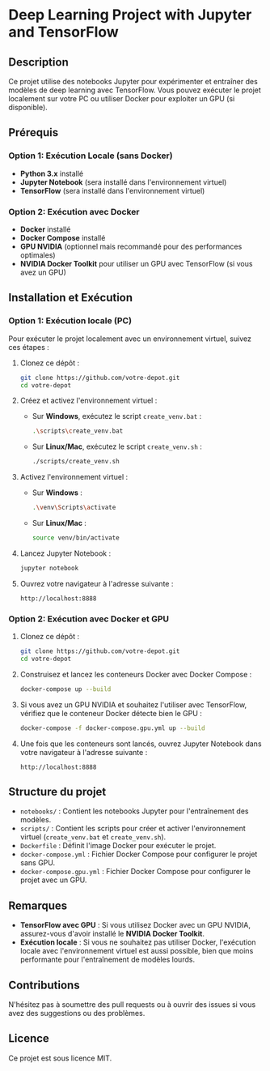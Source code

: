# Deep Learning Project with Jupyter and TensorFlow

## Description
Ce projet utilise des notebooks Jupyter pour expérimenter et entraîner des modèles de deep learning avec TensorFlow. Vous pouvez exécuter le projet localement sur votre PC ou utiliser Docker pour exploiter un GPU (si disponible).

## Prérequis

### Option 1: Exécution Locale (sans Docker)
- **Python 3.x** installé
- **Jupyter Notebook** (sera installé dans l'environnement virtuel)
- **TensorFlow** (sera installé dans l'environnement virtuel)

### Option 2: Exécution avec Docker
- **Docker** installé
- **Docker Compose** installé
- **GPU NVIDIA** (optionnel mais recommandé pour des performances optimales)
- **NVIDIA Docker Toolkit** pour utiliser un GPU avec TensorFlow (si vous avez un GPU)

## Installation et Exécution

### Option 1: Exécution locale (PC)
Pour exécuter le projet localement avec un environnement virtuel, suivez ces étapes :

1. Clonez ce dépôt :
    ```bash
    git clone https://github.com/votre-depot.git
    cd votre-depot
    ```

2. Créez et activez l'environnement virtuel :

   - Sur **Windows**, exécutez le script `create_venv.bat` :
     ```bash
     .\scripts\create_venv.bat
     ```
   - Sur **Linux/Mac**, exécutez le script `create_venv.sh` :
     ```bash
     ./scripts/create_venv.sh
     ```

3. Activez l'environnement virtuel :
   - Sur **Windows** :
     ```bash
     .\venv\Scripts\activate
     ```
   - Sur **Linux/Mac** :
     ```bash
     source venv/bin/activate
     ```

4. Lancez Jupyter Notebook :
    ```bash
    jupyter notebook
    ```

5. Ouvrez votre navigateur à l'adresse suivante :
    ```
    http://localhost:8888
    ```

### Option 2: Exécution avec Docker et GPU

1. Clonez ce dépôt :
    ```bash
    git clone https://github.com/votre-depot.git
    cd votre-depot
    ```

2. Construisez et lancez les conteneurs Docker avec Docker Compose :
    ```bash
    docker-compose up --build
    ```

3. Si vous avez un GPU NVIDIA et souhaitez l'utiliser avec TensorFlow, vérifiez que le conteneur Docker détecte bien le GPU :
    ```bash
    docker-compose -f docker-compose.gpu.yml up --build
    ```

4. Une fois que les conteneurs sont lancés, ouvrez Jupyter Notebook dans votre navigateur à l'adresse suivante :
    ```
    http://localhost:8888
    ```

## Structure du projet

- `notebooks/` : Contient les notebooks Jupyter pour l'entraînement des modèles.
- `scripts/` : Contient les scripts pour créer et activer l'environnement virtuel (`create_venv.bat` et `create_venv.sh`).
- `Dockerfile` : Définit l'image Docker pour exécuter le projet.
- `docker-compose.yml` : Fichier Docker Compose pour configurer le projet sans GPU.
- `docker-compose.gpu.yml` : Fichier Docker Compose pour configurer le projet avec un GPU.

## Remarques

- **TensorFlow avec GPU** : Si vous utilisez Docker avec un GPU NVIDIA, assurez-vous d'avoir installé le **NVIDIA Docker Toolkit**.
- **Exécution locale** : Si vous ne souhaitez pas utiliser Docker, l'exécution locale avec l'environnement virtuel est aussi possible, bien que moins performante pour l'entraînement de modèles lourds.

## Contributions

N'hésitez pas à soumettre des pull requests ou à ouvrir des issues si vous avez des suggestions ou des problèmes.

## Licence

Ce projet est sous licence MIT.
